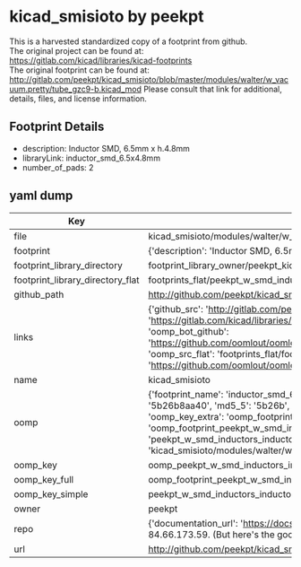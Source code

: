 # kicad_smisioto by peekpt  
This is a harvested standardized copy of a footprint from github.  
The original project can be found at:  
https://gitlab.com/kicad/libraries/kicad-footprints  
The original footprint can be found at:
http://gitlab.com/peekpt/kicad_smisioto/blob/master/modules/walter/w_vacuum.pretty/tube_gzc9-b.kicad_mod
Please consult that link for additional, details, files, and license information.  
## Footprint Details
* description: Inductor SMD, 6.5mm x h.4.8mm  
* libraryLink: inductor_smd_6.5x4.8mm  
* number_of_pads: 2  
## yaml dump  
| Key | Value |  
| --- | --- |  
| file | kicad_smisioto/modules/walter/w_smd_inductors.pretty/inductor_smd_6.5x4.8mm.kicad_mod |  
| footprint | {'description': 'Inductor SMD, 6.5mm x h.4.8mm', 'libraryLink': 'inductor_smd_6.5x4.8mm', 'number_of_pads': 2} |  
| footprint_library_directory | footprint_library_owner/peekpt_kicad_smisioto |  
| footprint_library_directory_flat | footprints_flat/peekpt_w_smd_inductors_inductor_smd_6_5x4_8mm/working |  
| github_path | http://github.com/peekpt/kicad_smisioto/blob/master/modules/walter/w_smd_inductors.pretty/inductor_smd_6.5x4.8mm.kicad_mod |  
| links | {'github_src': 'http://gitlab.com/peekpt/kicad_smisioto/blob/master/modules/walter/w_vacuum.pretty/tube_gzc9-b.kicad_mod', 'github_src_repo': 'https://gitlab.com/kicad/libraries/kicad-footprints', 'oomp_bot': 'footprints/peekpt_w_smd_inductors_inductor_smd_6_5x4_8mm/working', 'oomp_bot_github': 'https://github.com/oomlout/oomlout_oomp_footprint_bot/tree/main/footprints/peekpt_w_smd_inductors_inductor_smd_6_5x4_8mm/working', 'oomp_src_flat': 'footprints_flat/footprints_flat/peekpt_w_smd_inductors_inductor_smd_6_5x4_8mm/working', 'oomp_src_flat_github': 'https://github.com/oomlout/oomlout_oomp_footprint_src/tree/main/footprints_flat/peekpt_w_smd_inductors_inductor_smd_6_5x4_8mm/working'} |  
| name | kicad_smisioto |  
| oomp | {'footprint_name': 'inductor_smd_6_5x4_8mm', 'library_name': 'w_smd_inductors', 'md5': '5b26b8aa40f3e44775116e3ee2fc73b3', 'md5_10': '5b26b8aa40', 'md5_5': '5b26b', 'md5_6': '5b26b8', 'oomp_key': 'oomp_peekpt_w_smd_inductors_inductor_smd_6_5x4_8mm', 'oomp_key_extra': 'oomp_footprint_peekpt_w_smd_inductors_inductor_smd_6_5x4_8mm', 'oomp_key_full': 'oomp_footprint_peekpt_w_smd_inductors_inductor_smd_6_5x4_8mm_5b26b8', 'oomp_key_simple': 'peekpt_w_smd_inductors_inductor_smd_6_5x4_8mm', 'original_filename': 'kicad_smisioto/modules/walter/w_smd_inductors.pretty/inductor_smd_6.5x4.8mm.kicad_mod', 'owner_name': 'peekpt'} |  
| oomp_key | oomp_peekpt_w_smd_inductors_inductor_smd_6_5x4_8mm |  
| oomp_key_full | oomp_footprint_peekpt_w_smd_inductors_inductor_smd_6_5x4_8mm |  
| oomp_key_simple | peekpt_w_smd_inductors_inductor_smd_6_5x4_8mm |  
| owner | peekpt |  
| repo | {'documentation_url': 'https://docs.github.com/rest/overview/resources-in-the-rest-api#rate-limiting', 'message': "API rate limit exceeded for 84.66.173.59. (But here's the good news: Authenticated requests get a higher rate limit. Check out the documentation for more details.)"} |  
| url | http://github.com/peekpt/kicad_smisioto |  


